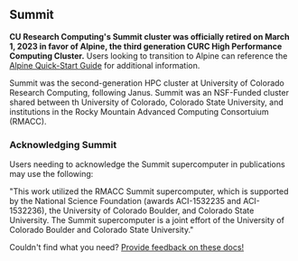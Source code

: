 ## Summit

**CU Research Computing's Summit cluster was officially retired on March 1, 2023 in favor of Alpine, the third generation CURC High Performance Computing Cluster.** Users looking to transition to Alpine can reference the [Alpine Quick-Start Guide](https://curc.readthedocs.io/en/latest/clusters/alpine/quick-start.html) for additional information.

Summit was the second-generation HPC cluster at University of Colorado Research Computing, following Janus. Summit was an NSF-Funded cluster shared between th University of Colorado, Colorado State University, and institutions in the Rocky Mountain Advanced Computing Consortuium (RMACC).

### Acknowledging Summit

Users needing to acknowledge the Summit supercomputer in publications may use the following: 

"This work utilized the RMACC Summit supercomputer, which is supported by the National Science Foundation (awards ACI-1532235 and ACI-1532236), the University of Colorado Boulder, and Colorado State University. The Summit supercomputer is a joint effort of the University of Colorado Boulder and Colorado State University."

Couldn't find what you need? [Provide feedback on these docs!](https://forms.gle/bSQEeFrdvyeQWPtW9)
